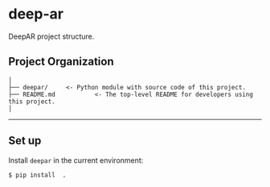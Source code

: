 deep-ar
==============================

DeepAR project structure.

Project Organization
------------


    │
    ├── deepar/     <- Python module with source code of this project.
    ├── README.md           <- The top-level README for developers using this project.
    │



--------


Set up
------------

Install `deepar` in the current environment:

```bash
$ pip install  .
```
